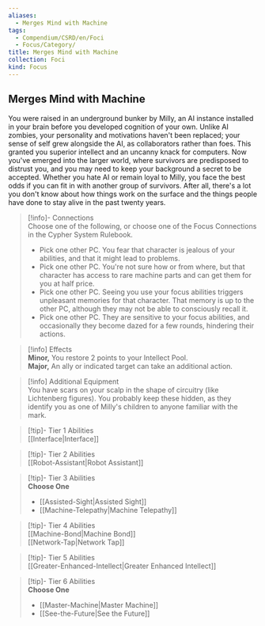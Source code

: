 ```yaml
---
aliases:
  - Merges Mind with Machine
tags:
  - Compendium/CSRD/en/Foci
  - Focus/Category/
title: Merges Mind with Machine
collection: Foci
kind: Focus
---
```

## Merges Mind with Machine  
You were raised in an underground bunker by Milly, an AI instance installed in your brain before you developed cognition of your own. Unlike AI zombies, your personality and motivations haven't been replaced; your sense of self grew alongside the AI, as collaborators rather than foes. This granted you superior intellect and an uncanny knack for computers. Now you've emerged into the larger world, where survivors are predisposed to distrust you, and you may need to keep your background a secret to be accepted. Whether you hate AI or remain loyal to Milly, you face the best odds if you can fit in with another group of survivors. After all, there's a lot you don't know about how things work on the surface and the things people have done to stay alive in the past twenty years.  

>[!info]- Connections  
>Choose one of the following, or choose one of the Focus Connections in the Cypher System Rulebook.  
>- Pick one other PC. You fear that character is jealous of your abilities, and that it might lead to problems.  
>- Pick one other PC. You're not sure how or from where, but that character has access to rare machine parts and can get them for you at half price.  
>- Pick one other PC. Seeing you use your focus abilities triggers unpleasant memories for that character. That memory is up to the other PC, although they may not be able to consciously recall it.  
>- Pick one other PC. They are sensitive to your focus abilities, and occasionally they become dazed for a few rounds, hindering their actions.  

>[!info] Effects  
>**Minor,** You restore 2 points to your Intellect Pool.  
>**Major,** An ally or indicated target can take an additional action.  

>[!info] Additional Equipment  
>You have scars on your scalp in the shape of circuitry (like Lichtenberg figures). You probably keep these hidden, as they identify you as one of Milly's children to anyone familiar with the mark.  


>[!tip]- Tier 1 Abilities  
> [[Interface|Interface]]  


>[!tip]- Tier 2 Abilities  
> [[Robot-Assistant|Robot Assistant]]  


>[!tip]- Tier 3 Abilities  
> **Choose One**  
>- [[Assisted-Sight|Assisted Sight]]  
>- [[Machine-Telepathy|Machine Telepathy]]  


>[!tip]- Tier 4 Abilities  
> [[Machine-Bond|Machine Bond]]  
> [[Network-Tap|Network Tap]]  


>[!tip]- Tier 5 Abilities  
> [[Greater-Enhanced-Intellect|Greater Enhanced Intellect]]  


>[!tip]- Tier 6 Abilities  
> **Choose One**  
>- [[Master-Machine|Master Machine]]  
>- [[See-the-Future|See the Future]]